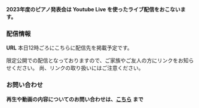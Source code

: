 **2023年度のピアノ発表会は Youtube Live を使ったライブ配信をおこないます。**

### 配信情報

**URL** 本日12時ごろにこちらに配信先を掲載予定です。

限定公開での配信となっておりますので、ご家族やご友人の方にリンクをお知らせください。
尚、リンクの取り扱いにはご注意ください。

### お問い合わせ

**再生や動画の内容についてのお問い合わせは、[こちら](mailto:keitarou.kondou@gmail.com) まで**
